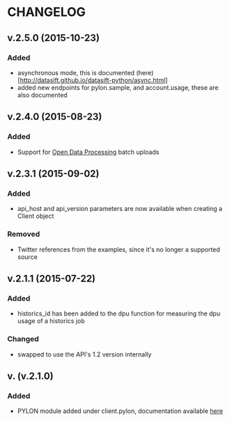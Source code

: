 CHANGELOG
================================

## v.2.5.0 (2015-10-23)
### Added
* asynchronous mode, this is documented (here)[http://datasift.github.io/datasift-python/async.html]
* added new endpoints for pylon.sample, and account.usage, these are also documented

## v.2.4.0 (2015-08-23)
### Added
* Support for [Open Data Processing](https://datasift.com/products/open-data-processing-for-twitter/) batch uploads

## v.2.3.1 (2015-09-02)
### Added
* api_host and api_version parameters are now available when creating a Client object
### Removed
* Twitter references from the examples, since it's no longer a supported source

## v.2.1.1 (2015-07-22)
### Added      <!-- New feature added -->
* historics_id has been added to the dpu function for measuring the dpu usage of a historics job
### Changed    <!-- Existing feature has been changed -->
* swapped to use the API's 1.2 version internally

## v. (v.2.1.0)
### Added
* PYLON module added under client.pylon, documentation available [here](http://datasift.github.io/datasift-python/datasift.html#datasift-pylon-module)
